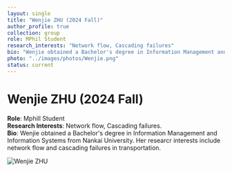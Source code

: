 ```yaml
---
layout: single
title: "Wenjie ZHU (2024 Fall)"
author_profile: true
collection: group
role: MPhil Student
research_interests: "Network flow, Cascading failures"
bio: "Wenjie obtained a Bachelor's degree in Information Management and Information Systems from Nankai University. Her researcr interests include network flow and cascading failures in transportation."
photo: "../images/photos/Wenjie.png"
status: current
---
```


# Wenjie ZHU (2024 Fall)

**Role**: Mphill Student  
**Research Interests**: Network flow, Cascading failures.  
**Bio**: Wenjie obtained a Bachelor's degree in Information Management and Information Systems from Nankai University. Her researcr interests include network flow and cascading failures in transportation.  

![Wenjie ZHU](../images/photos/Wenjie.jpeg)
